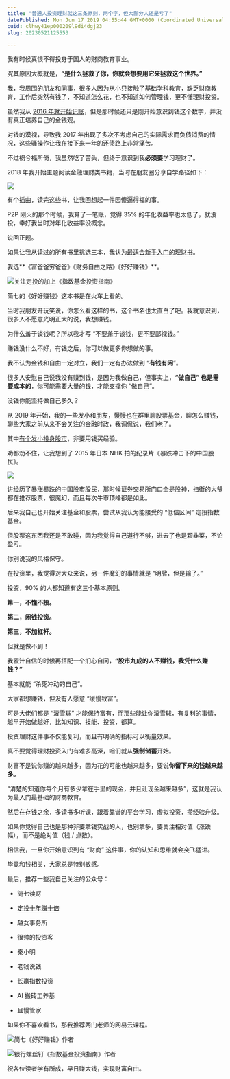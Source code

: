 ```yaml
---
title: "普通人投资理财就这三条原则，两个字，但大部分人还是亏了"
datePublished: Mon Jun 17 2019 04:55:44 GMT+0000 (Coordinated Universal Time)
cuid: clhwy41ep000209l9di4dgj23
slug: 20230521125553

---
```


我有时候真恨不得投身于国人的财商教育事业。

究其原因大概就是，**“是什么拯救了你，你就会想要用它来拯救这个世界。”**

我，我周围的朋友和同事，很多人因为从小只接触了基础学科教育，缺乏财商教育，工作后突然有钱了，不知道怎么花，也不知道如何管理钱，更不懂理财投资。

虽然我从 [2016 年就开始记账](https://mp.weixin.qq.com/s?__biz=MjM5MzA3MjI2NQ==&mid=2650620494&idx=2&sn=ff678367cb921d55f00e60946f656aec&scene=21#wechat_redirect)，但是那时候还只是刚开始意识到钱这个数字，并没有真正培养自己的金钱观。

对钱的漠视，导致我 2017 年出现了多次不考虑自己的实际需求而负债消费的情况，这些骚操作让我在接下来一年的还债路上非常痛苦。

不过祸兮福所倚，我虽然吃了苦头，但终于意识到我**必须要**学习理财了。

2018 年我开始主题阅读金融理财类书籍，当时在朋友圈分享自学路径如下：

![](https://cdn.hashnode.com/res/hashnode/image/upload/v1684644850725/ebd8c99f-f160-4451-8ce5-ec3a34c0b616.jpeg)

有个插曲，读完这些书，让我回想起一件因傻逼得福的事。

P2P 刚火的那个时候，我算了一笔账，觉得 35% 的年化收益率也太低了，就没投，幸好我当时对年化收益率没概念。

说回正题。

如果让我从读过的所有书里挑选三本，我认为[最适合新手入门的理财书](https://mp.weixin.qq.com/s?__biz=MzIxOTYxNTY4MQ==&mid=2247491897&idx=1&sn=b2318af9caab9c4774983bf3b32eaf65&scene=21#wechat_redirect)。

我选**《富爸爸穷爸爸》《财务自由之路》《好好赚钱》**。

![关注定投的加上《指数基金投资指南》](https://cdn.hashnode.com/res/hashnode/image/upload/v1684644863058/1d8a92dd-c13b-4956-8358-db67db36ebf1.jpeg)

简七的《好好赚钱》这本书是在火车上看的。

当时我朋友开玩笑说，你怎么看这样的书，这个书名也太直白了吧。我就意识到，很多人不愿意光明正大的说，我想赚钱。

为什么羞于谈钱呢？所以我才写 “不要羞于谈钱，更不要鄙视钱。”

赚钱没什么不好，有钱之后，你可以做更多你想做的事。

我不认为金钱和自由一定对立，我们一定有办法做到 “**有钱有闲**”。

很多人安慰自己说我没有赚到钱，是因为我做自己，但事实上，**“做自己” 也是需要成本的**，你可能需要大量的钱，才能支撑你 “做自己”。

没钱你能坚持做自己多久？

从 2019 年开始，我的一些发小和朋友，慢慢也在群里聊股票基金，聊怎么赚钱，聊些大家之前从来不会关注的金融时政，我调侃说，我们老了。

其中[有个发小投身股市](http://mp.weixin.qq.com/s?__biz=MzI3MzU5MDA1OQ==&mid=2247485451&idx=1&sn=771cf7239ef9ceb9d7c7a111dd587a21&chksm=eb21ba4fdc5633590c1d10743283bd845d5711ddeb153e3a6804c04a71436cedd019fc6d3ddf&scene=21#wechat_redirect)，非要用钱买经验。

劝都劝不住，让我想到了 2015 年日本 NHK 拍的纪录片《暴跌冲击下的中国股民》。

![](https://cdn.hashnode.com/res/hashnode/image/upload/v1684644884086/45199528-dab9-4807-9c9b-05026d869333.jpeg)

讲经历了暴涨暴跌的中国股市股民，那时候证券交易所门口全是股神，扫街的大爷都在推荐股票，很魔幻，而且每次牛市顶峰都是如此。

后来我自己也开始关注基金和股票，尝试从我认为能接受的 “低估区间” 定投指数基金。

但股票这东西我还是不敢碰，因为我觉得自己道行不够，进去了也是颗韭菜，不论盈亏。

你别说我的风格保守。

在投资里，我觉得对大众来说，另一件魔幻的事情就是 “明牌，但是输了。”

投资，90% 的人都知道有这三个基本原则。

**第一，不懂不投。**

**第二，闲钱投资。**

**第三，不加杠杆。**

但就是做不到！

我蜜汁自信的时候再搭配一个扪心自问，**“股市九成的人不赚钱，我凭什么赚钱？”**

基本就能 “杀死冲动的自己”。

大家都想赚钱，但没有人愿意 “缓慢致富”。

可是大佬们都是 “滚雪球” 才能保持富有，而那些能让你滚雪球，有复利的事情，越早开始做越好，比如知识、技能、投资，都算。

投资理财这件事不仅能复利，而且有明确的指标可以衡量效果。

真不要觉得理财投资入门有难多高深，咱们就从**强制储蓄**开始。

财富不是说你赚的越来越多，因为花的可能也越来越多，要说**你留下来的钱越来越多。**

“清楚的知道你每个月有多少拿在手里的现金，并且让现金越来越多”，这就是我认为最入门最基础的财商教育。

然后在存钱之余，多读书多听课，跟着靠谱的平台学习，虚拟投资，攒经验升级。

如果你觉得自己也是那种非要拿钱实战的人，也别拿多，要关注相对值（涨跌幅），而不是绝对值（钱 / 点数）。

相信我，一旦你开始意识到有 “财商” 这件事，你的认知和思维就会突飞猛进。

毕竟和钱相关，大家总是特别敏感。

最后，推荐一些我自己关注的公众号：

* 简七读财
    
* [定投十年赚十倍](http://mp.weixin.qq.com/s?__biz=MzI3MzU5MDA1OQ==&mid=2247484854&idx=1&sn=3f4655ecf111e21e20ae0f5d43eb8548&chksm=eb21b7f2dc563ee40aefa9a33c3022e0a42da88392efa6b4b6ba4a515380e541c66c6a15b9d9&scene=21#wechat_redirect)
    
* 越女事务所
    
* 很帅的投资客
    
* 秦小明
    
* 老钱说钱
    
* 长赢指数投资
    
* AI 搬砖工养基
    
* 且慢管家
    

如果你不喜欢看书，那我推荐两门老师的网易云课程。

![简七《好好赚钱》作者](https://cdn.hashnode.com/res/hashnode/image/upload/v1684644900627/a378c731-67f3-47e5-8e05-6f0d8c335006.jpeg)

![银行螺丝钉《指数基金投资指南》作者](https://cdn.hashnode.com/res/hashnode/image/upload/v1684644912278/d2e35a1e-384d-423a-a3f7-36a14a533392.jpeg)

祝各位读者学有所成，早日赚大钱，实现财富自由。